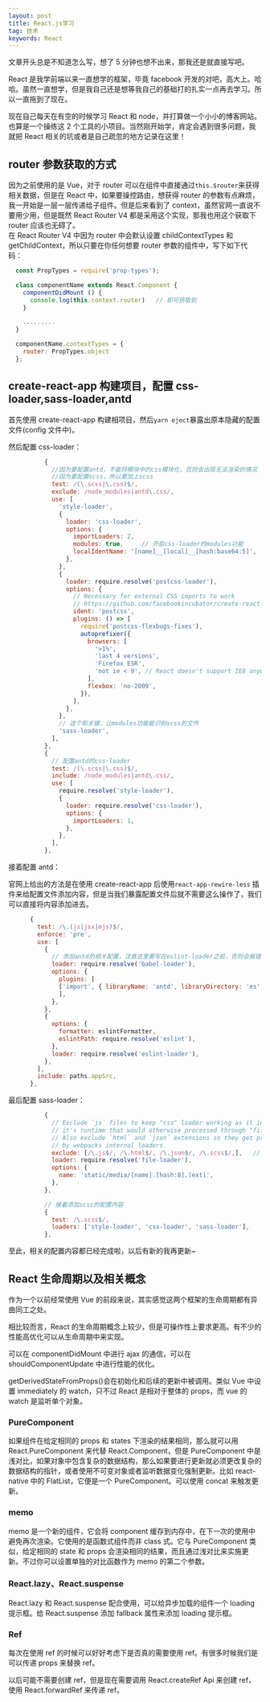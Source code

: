 ```yaml
---
layout: post
title: React.js学习
tag: 技术
keywords: React
---
```


文章开头总是不知道怎么写，想了 5 分钟也想不出来，那我还是就直接写吧。

React 是我学前端以来一直想学的框架，毕竟 facebook 开发的对吧，高大上。哈哈。虽然一直想学，但是我自己还是想等我自己的基础打的扎实一点再去学习。所以一直拖到了现在。

现在自己每天在有空的时候学习 React 和 node，并打算做一个小小的博客网站。也算是一个操练这 2 个工具的小项目。当然刚开始学，肯定会遇到很多问题，我就把 React 相关的坑或者是自己疏忽的地方记录在这里！

## router 参数获取的方式

因为之前使用的是 Vue，对于 router 可以在组件中直接通过`this.$router`来获得相关数据，但是在 React 中，如果要操控路由，想获得 router 的参数有点麻烦，我一开始是一层一层传递给子组件。但是后来看到了 context，虽然官网一直说不要用少用，但是既然 React Router V4 都是采用这个实现，那我也用这个获取下 router 应该也无碍了。  
在 React Router V4 中因为 router 中会默认设置 childContextTypes 和 getChildContext，所以只要在你任何想要 router 参数的组件中，写下如下代码：

```js
  const PropTypes = require('prop-types');

  class componentName extends React.Component {
    componentDidMount () {
      console.log(this.context.router)   // 即可获取到
    }

    .........
  }

  componentName.contextTypes = {
    router: PropTypes.object
  };

```

## create-react-app 构建项目，配置 css-loader,sass-loader,antd

首先使用 create-react-app 构建相项目，然后`yarn eject`暴露出原本隐藏的配置文件(config 文件中)。

然后配置 css-loader：

```js
          {
            //因为要配置antd，不能将模块中的css模块化，否则会出现无法渲染的情况
            //因为要配置scss，所以要加上scss
            test: /(\.scss|\.css)$/,
            exclude: /node_modules|antd\.css/,
            use: [
              'style-loader',
              {
                loader: 'css-loader',
                options: {
                  importLoaders: 2,
                  modules: true,     // 开启css-loader的modules功能
                  localIdentName: '[name]__[local]__[hash:base64:5]',    // 定义模块后的命名格式
                },
              },
              {
                loader: require.resolve('postcss-loader'),
                options: {
                  // Necessary for external CSS imports to work
                  // https://github.com/facebookincubator/create-react-app/issues/2677
                  ident: 'postcss',
                  plugins: () => [
                    require('postcss-flexbugs-fixes'),
                    autoprefixer({
                      browsers: [
                        '>1%',
                        'last 4 versions',
                        'Firefox ESR',
                        'not ie < 9', // React doesn't support IE8 anyway
                      ],
                      flexbox: 'no-2009',
                    }),
                  ],
                },
              },
              // 这个和关键，让modules功能能识别scss的文件
              'sass-loader',
            ],
          },
          {
            // 配置antd的css-loader
            test: /(\.scss|\.css)$/,
            include: /node_modules|antd\.css/,
            use: [
              require.resolve('style-loader'),
              {
                loader: require.resolve('css-loader'),
                options: {
                  importLoaders: 1,
                },
              },
            ],
          },
```

接着配置 antd：

官网上给出的方法是在使用 create-react-app 后使用`react-app-rewire-less` 插件来给配置文件添加内容，但是当我们暴露配置文件后就不需要这么操作了，我们可以直接将内容添加进去。

```js
      {
        test: /\.(js|jsx|mjs)$/,
        enforce: 'pre',
        use: [
          {
            // 添加antd的相关配置，注意这里要写在eslint-loader之前，否则会报错
            loader: require.resolve('babel-loader'),
            options: {
              plugins: [
              ['import', { libraryName: 'antd', libraryDirectory: 'es', style: 'css' }],
              ],
            },
          },
          {
            options: {
              formatter: eslintFormatter,
              eslintPath: require.resolve('eslint'),
            },
            loader: require.resolve('eslint-loader'),
          },
        ],
        include: paths.appSrc,
      },
```

最后配置 sass-loader：

```js
          {
            // Exclude `js` files to keep "css" loader working as it injects
            // it's runtime that would otherwise processed through "file" loader.
            // Also exclude `html` and `json` extensions so they get processed
            // by webpacks internal loaders.
            exclude: [/\.js$/, /\.html$/, /\.json$/, /\.scss$/,],   // 在这里添加scss格式，让他不使用file-loader
            loader: require.resolve('file-loader'),
            options: {
              name: 'static/media/[name].[hash:8].[ext]',
            },
          },

          // 接着添加scss的配置内容
          {
            test: /\.scss$/,
            loaders: ['style-loader', 'css-loader', 'sass-loader'],
          },
```

至此，相关的配置内容都已经完成啦，以后有新的我再更新~

## React 生命周期以及相关概念

作为一个以前经常使用 Vue 的前段来说，其实感觉这两个框架的生命周期都有异曲同工之处。

相比较而言，React 的生命周期概念上较少，但是可操作性上要求更高。有不少的性能高优化可以从生命周期中来实现。

可以在 componentDidMount 中进行 ajax 的通信，可以在 shouldComponentUpdate 中进行性能的优化。

getDerivedStateFromProps()会在初始化和后续的更新中被调用。类似 Vue 中设置 immediately 的 watch，只不过 React 是相对于整体的 props，而 vue 的 watch 是监听单个对象。

### PureComponent

如果组件在给定相同的 props 和 states 下渲染的结果相同，那么就可以用 React.PureComponent 来代替 React.Component，但是 PureComponent 中是浅对比，如果对象中包含复杂的数据结构，那么如果要进行更新就必须更改复杂的数据结构的指针，或者使用不可变对象或者监听数据变化强制更新。比如 react-native 中的 FlatList，它便是一个 PureComponent。可以使用 concat 来触发更新。

### memo

memo 是一个新的组件，它会将 component 缓存到内存中，在下一次的使用中避免再次渲染。它使用的是函数式组件而非 class 式。它与 PureComponent 类似，给定相同的 state 和 props 会渲染相同的结果，而且通过浅对比来实施更新。不过你可以设置单独的对比函数作为 memo 的第二个参数。

### React.lazy、React.suspense

React.lazy 和 React.suspense 配合使用，可以给异步加载的组件一个 loading 提示框。给 React.suspense 添加 fallback 属性来添加 loading 提示框。

### Ref

每次在使用 ref 的时候可以好好考虑下是否真的需要使用 ref。有很多时候我们是可以传递 props 来替换 ref。

以后可能不需要创建 ref，但是现在需要调用 React.createRef Api 来创建 ref，使用 React.forwardRef 来传递 ref。

